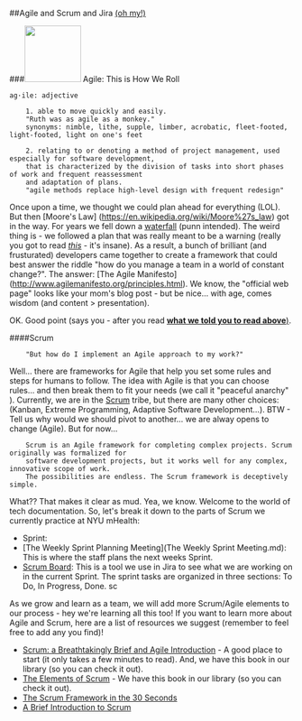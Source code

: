 ##Agile and Scrum and Jira [(oh my!)](https://youtu.be/NecK4MwOfeI)


###<img src="https://github.com/nyu-mhealth/Onboarding/blob/master/Images/scrum.gif" width="100">  Agile: This is How We Roll

    ag·ile: adjective 
    
        1. able to move quickly and easily. 
        "Ruth was as agile as a monkey."  
        synonyms: nimble, lithe, supple, limber, acrobatic, fleet-footed, light-footed, light on one's feet  
        
        2. relating to or denoting a method of project management, used especially for software development,  
        that is characterized by the division of tasks into short phases of work and frequent reassessment   
        and adaptation of plans.
        "agile methods replace high-level design with frequent redesign"  

Once upon a time, we thought we could plan ahead for everything (LOL). But then [Moore's Law] (https://en.wikipedia.org/wiki/Moore%27s_law) got in the way. For years we fell down a [waterfall](Agile.vs.Waterfall.pdf) (punn intended). The weird thing is - we followed a plan that was really meant to be a warning (really you got to read [*this*](Agile.vs.Waterfall.pdf) - it's insane). As a result, a bunch of brilliant (and frusturated) developers came together to create a framework that could best answer the riddle "how do you manage a team in a world of constant change?". The answer: [The Agile Manifesto] (http://www.agilemanifesto.org/principles.html). We know, the "official web page" looks like your mom's blog post - but be nice... with age, comes wisdom (and content > presentation).

OK. Good point (says you - after you read [**what we told you to read above**)](Agile.vs.Waterfall.pdf). 

####Scrum

        "But how do I implement an Agile approach to my work?"

Well... there are frameworks for Agile that help you set some rules and steps for humans to follow. The idea with Agile is that you can choose rules... and then break them to fit your needs (we call it "peaceful anarchy" ). Currently, we are in the  [Scrum](https://www.scrumalliance.org/why-scrum) tribe, but there are many other choices: (Kanban, Extreme Programming, Adaptive Software Development...). BTW - Tell us why would we should pivot to another... we are alway opens to change (Agile). But for now...

        Scrum is an Agile framework for completing complex projects. Scrum originally was formalized for  
        software development projects, but it works well for any complex, innovative scope of work.   
        The possibilities are endless. The Scrum framework is deceptively simple.

What?? That makes it clear as mud. Yea, we know. Welcome to the world of tech documentation. So, let's break it down to the parts of Scrum we currently practice at NYU mHealth:
- Sprint: 
- [The Weekly Sprint Planning Meeting](The Weekly Sprint Meeting.md): This is where the staff plans the next weeks Sprint.
- [Scrum Board](https://confluence.atlassian.com/agile/jira-agile-user-s-guide/using-a-board): This is a tool we use in Jira to see what we are working on in the current Sprint. The sprint tasks are organized in three sections: To Do, In Progress, Done. sc 

As we grow and learn as a team, we will add more Scrum/Agile elements to our process - hey we're learning all this too! If you want to learn more about Agile and Scrum, here are a list of resources we suggest (remember to feel free to add any you find)!  
- [Scrum: a Breathtakingly Brief and Agile Introduction](http://www.amazon.com/gp/product/193796504X?psc=1&redirect=true&ref_=oh_aui_detailpage_o00_s00) - A good place to start (it only takes a few minutes to read). And, we have this book in our library (so you can check it out).  
- [The Elements of Scrum](http://www.amazon.com/gp/product/0982866917?psc=1&redirect=true&ref_=oh_aui_detailpage_o00_s00) - We have this book in our library (so you can check it out).  
- [The Scrum Framework in the 30 Seconds](Scrum.pdf)
- [A Brief Introduction to Scrum](https://www.atlassian.com/agile/scrum) 


